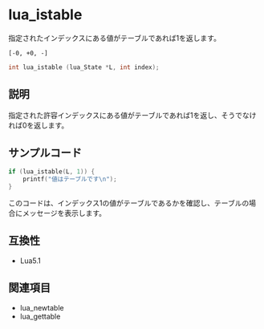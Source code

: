 # lua_istable

指定されたインデックスにある値がテーブルであれば1を返します。

`[-0, +0, -]`

```c
int lua_istable (lua_State *L, int index);
```

## 説明

指定された許容インデックスにある値がテーブルであれば1を返し、そうでなければ0を返します。

## サンプルコード

```c
if (lua_istable(L, 1)) {
    printf("値はテーブルです\n");
}
```

このコードは、インデックス1の値がテーブルであるかを確認し、テーブルの場合にメッセージを表示します。

## 互換性

- Lua5.1

## 関連項目

- lua_newtable
- lua_gettable
